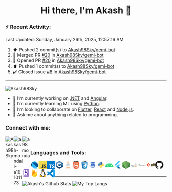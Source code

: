 <h1 align="center">Hi there, I'm Akash 👋</h1>

### :zap: Recent Activity:
<!--RECENT_ACTIVITY:last_update-->
Last Updated: Sunday, January 26th, 2025, 12:57:16 AM
<!--RECENT_ACTIVITY:last_update_end-->
<!--RECENT_ACTIVITY:start-->
1. ⬆️ Pushed 2 commit(s) to [Akash98Sky/gemi-bot](https://github.com/Akash98Sky/gemi-bot)<br>
2. 🎉 Merged PR [#20](https://github.com/Akash98Sky/gemi-bot/pull/20) in [Akash98Sky/gemi-bot](https://github.com/Akash98Sky/gemi-bot)<br>
3. 💪 Opened PR [#20](https://github.com/Akash98Sky/gemi-bot/pull/20) in [Akash98Sky/gemi-bot](https://github.com/Akash98Sky/gemi-bot)<br>
4. ⬆️ Pushed 1 commit(s) to [Akash98Sky/gemi-bot](https://github.com/Akash98Sky/gemi-bot)<br>
5. ✔️ Closed issue [#8](https://github.com/Akash98Sky/gemi-bot/issues/8) in [Akash98Sky/gemi-bot](https://github.com/Akash98Sky/gemi-bot)<br>
<!--RECENT_ACTIVITY:end-->

---

<p align="left"> <img src="https://komarev.com/ghpvc/?username=Akash98Sky" alt="Akash98Sky" /> </p>

- 🔭 I’m currently working on [.NET](https://learn.microsoft.com/en-us/dotnet/core/introduction) and [Angular](https://angular.io/).
- 🌱 I’m currently learning ML using [Python](https://www.python.org/).
- 👯 I’m looking to collaborate on [Flutter](https://flutter.dev/), [React](https://reactjs.org) and [Node.js](https://nodejs.org/).
- 💬 Ask me about anything related to programming.


### Connect with me:

[<img align="left" src="https://cdn.jsdelivr.net/npm/simple-icons@3.0.1/icons/telegram.svg" alt="Akash98Sky" width="26px" style="{fill: green;}" />](https://t.me/Akash98Sky)
[<img align="left" src="https://cdn.jsdelivr.net/npm/simple-icons@3.0.1/icons/linkedin.svg" alt="akash-mondal-a16101173" width="26px" />](https://www.linkedin.com/in/akash-mondal-a16101173)
[<img align="left" src="https://cdn.jsdelivr.net/npm/simple-icons@3.0.1/icons/gmail.svg" alt="a98mondal" width="26px" />](mailto:a98mondal@gmail.com)
<br/>


### Languages and Tools:

<img align="left" alt="dart" width="26px" src="https://github.com/github/explore/raw/main/topics/dart/dart.png" />
<img align="left" alt="JavaScript" width="26px" src="https://github.com/github/explore/raw/main/topics/javascript/javascript.png" />
<img align="left" alt="TypeScript" width="26px" src="https://github.com/github/explore/raw/main/topics/typescript/typescript.png" />
<img align="left" alt="C++" width="26px" src="https://github.com/github/explore/raw/main/topics/cpp/cpp.png" />
<img align="left" alt="Java" width="26px" src="https://github.com/github/explore/raw/main/topics/java/java.png" />
<img align="left" alt="HTML5" width="26px" src="https://github.com/github/explore/raw/main/topics/html/html.png" />
<img align="left" alt="CSS3" width="26px" src="https://github.com/github/explore/raw/main/topics/css/css.png" />
<img align="left" alt="sql" width="26px" src="https://github.com/github/explore/raw/main/topics/sql/sql.png" />
<img align="left" alt="python" width="26px" src="https://github.com/github/explore/raw/main/topics/python/python.png" />

<img align="left" alt="Android" width="26px" src="https://github.com/github/explore/raw/main/topics/android/android.png"/>
<img align="left" alt="Flutter" width="26px" src="https://github.com/github/explore/raw/main/topics/flutter/flutter.png"/>
<img align="left" alt="Node.js" width="26px" src="https://github.com/github/explore/raw/main/topics/nodejs/nodejs.png" />

<img align="left" alt="MySQL" width="26px" src="https://github.com/github/explore/raw/main/topics/mysql/mysql.png" />
<img align="left" alt="MongoDB" width="26px" src="https://github.com/github/explore/raw/main/topics/mongodb/mongodb.png" />
<img align="left" alt="Git" width="26px" src="https://github.com/github/explore/raw/main/topics/git/git.png" />

<img align="left" alt="GitHub" width="26px" src="https://github.com/github/explore/raw/main/topics/github/github.png" />
<img align="left" alt="Heroku" width="26px" src="https://github.com/github/explore/raw/main/topics/heroku/heroku.png" />
<img align="left" alt="Firebase" width="26px" src="https://github.com/github/explore/raw/main/topics/firebase/firebase.png" />

<img align="left" alt="Linux" width="26px" src="https://github.com/github/explore/raw/main/topics/linux/linux.png" />
<img align="left" alt="Visual Studio Code" width="26px" src="https://github.com/github/explore/raw/main/topics/visual-studio-code/visual-studio-code.png" />

<br/>
<br/>

---
![Akash's Github Stats](https://github-readme-stats.vercel.app/api?username=Akash98Sky&show_icons=true&theme=radical)  ![My Top Langs](https://github-readme-stats.vercel.app/api/top-langs/?username=Akash98Sky&show_icons=true&layout=compact&langs_count=8&theme=radical&exclude_repo=android_kernel_leeco_msm8976,android_device_leeco_s2,proprietary_vendor_leeco,twrp_device_leeco_s2,device_leeco_s2-P,device_leeco_s2-O)
